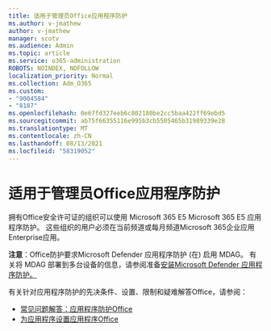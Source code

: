 ```yaml
---
title: 适用于管理员Office应用程序防护
ms.author: v-jmathew
author: v-jmathew
manager: scotv
ms.audience: Admin
ms.topic: article
ms.service: o365-administration
ROBOTS: NOINDEX, NOFOLLOW
localization_priority: Normal
ms.collection: Adm_O365
ms.custom:
- "9004584"
- "8187"
ms.openlocfilehash: 0e67fd327eeb6c802180be2cc5baa422ff69ebd5
ms.sourcegitcommit: ab75f66355116e995b3cb5505465b31989339e28
ms.translationtype: MT
ms.contentlocale: zh-CN
ms.lasthandoff: 08/13/2021
ms.locfileid: "58319052"
---
```

# <a name="application-guard-for-office-for-admins"></a>适用于管理员Office应用程序防护

拥有Office安全许可证的组织可以使用 Microsoft 365 E5 Microsoft 365 E5 应用程序防护。 这些组织的用户必须在当前频道或每月频道Microsoft 365企业应用Enterprise应用。

**注意**：Office防护要求Microsoft Defender 应用程序防护 (在) 启用 MDAG。 有关将 MDAG 部署到多台设备的信息，请参阅准备[安装Microsoft Defender 应用程序防护。](https://docs.microsoft.com/windows/security/threat-protection/microsoft-defender-application-guard/install-md-app-guard)

有关针对应用程序防护的先决条件、设置、限制和疑难解答Office，请参阅：

- [常见问题解答：应用程序防护Office](https://support.microsoft.com/office/application-guard-for-office-9e0fb9c2-ffad-43bf-8ba3-78f785fdba46)
- [为应用程序设置应用程序Office](https://docs.microsoft.com/microsoft-365/security/office-365-security/install-app-guard)
